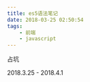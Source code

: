 ```yaml
---
title: es5语法笔记
date: 2018-03-25 02:50:54
tags:
	- 前端
	- javascript
---
```


占坑

2018.3.25 - 2018.4.1